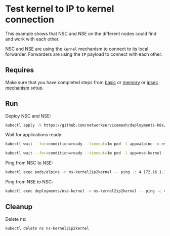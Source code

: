 # Test kernel to IP to kernel connection

This example shows that NSC and NSE on the different nodes could find and work with each other.

NSC and NSE are using the `kernel` mechanism to connect to its local forwarder.
Forwarders are using the `IP` payload to connect with each other.

## Requires

Make sure that you have completed steps from [basic](../../basic) or [memory](../../memory) or [ipsec mechanism](../../ipsec_mechanism) setup.

## Run

Deploy NSC and NSE:
```bash
kubectl apply -k https://github.com/networkservicemesh/deployments-k8s/examples/use-cases/Kernel2IP2Kernel?ref=fe2903a56d6f82174e9b29306b520544f91fa026
```

Wait for applications ready:
```bash
kubectl wait --for=condition=ready --timeout=1m pod -l app=alpine -n ns-kernel2ip2kernel
```
```bash
kubectl wait --for=condition=ready --timeout=1m pod -l app=nse-kernel -n ns-kernel2ip2kernel
```

Ping from NSC to NSE:
```bash
kubectl exec pods/alpine -n ns-kernel2ip2kernel -- ping -c 4 172.16.1.100
```

Ping from NSE to NSC:
```bash
kubectl exec deployments/nse-kernel -n ns-kernel2ip2kernel -- ping -c 4 172.16.1.101
```

## Cleanup

Delete ns:
```bash
kubectl delete ns ns-kernel2ip2kernel
```
